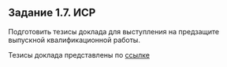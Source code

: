 ## Задание 1.7. ИСР
Подготовить тезисы доклада для выступления на предзащите выпускной квалификационной работы.

Тезисы доклада представлены по [ссылке](https://github.com/Bolzuka/preddiplomnaya_practice-master/blob/master/1.7/Тезисы%201.pdf "Тезисы доклада")

